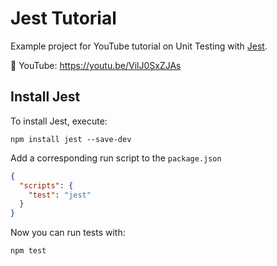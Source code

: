 # Jest Tutorial

Example project for YouTube tutorial on Unit Testing with [Jest](https://jestjs.io).

🍿 YouTube: https://youtu.be/VilJ0SxZJAs

## Install Jest

To install Jest, execute:

```shell
npm install jest --save-dev
```

Add a corresponding run script to the `package.json` 

```json
{
  "scripts": {
    "test": "jest"
  }
}
```

Now you can run tests with:

```shell
npm test
```